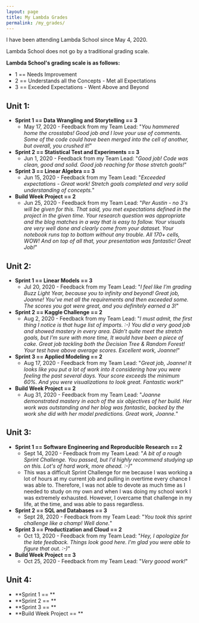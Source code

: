 ```yaml
---
layout: page
title: My Lambda Grades
permalink: /my_grades/
---
```


I have been attending Lambda School since May 4, 2020.

Lambda School does not go by a traditional grading scale. 

**Lambda School's grading scale is as follows:**
- 1 == Needs Improvement
- 2 == Understands all the Concepts - Met all Expectations
- 3 == Exceded Expectations - Went Above and Beyond

## Unit 1: 
- **Sprint 1 == Data Wrangling and Storytelling == 3**
  - May 17, 2020 - Feedback from my Team Lead: "*You hammered home the crosstabs! Good job and I love your use of comments. Some of the code could have been merged into the cell of another, but overall, you crushed it!*"
- **Sprint 2 == Statistical Test and Experiments == 3**
  - Jun 1, 2020 - Feedback from my Team Lead: "*Good job! Code was clean, good and solid. Good job reaching for those stretch goals!*"
- **Sprint 3 == Linear Algebra == 3**
  - Jun 15, 2020 - Feedback from my Team Lead: "*Exceeded expectations - Great work! Stretch goals completed and very solid understanding of concepts.*"
- **Build Week Project == 2**
  - Jun 25, 2020 - Feedback from my Team Lead: "*Per Austin - no 3's will be given for this. That said, you met expectations defined in the project in the given time. Your research question was appropriate and the blog matches in a way that is easy to follow. Your visuals are very well done and clearly come from your dataset. Your notebook runs top to bottom without any trouble. All 170+ cells, WOW! And on top of all that, your presentation was fantastic! Great Job!*"

## Unit 2:
- **Sprint 1 == Linear Models == 3**
  - Jul 20, 2020 - Feedback from my Team Lead: "*I feel like I’m grading Buzz Light Year, because you to infinity and beyond! Great job, Joanne! You’ve met all the requirements and then exceeded some. The scores you got were great, and you definitely earned a 3!*"
- **Sprint 2 == Kaggle Challenge == 2**
  - Aug 2, 2020 - Feedback from my Team Lead: "*I must admit, the first thing I notice is that huge list of imports. :-) You did a very good job and showed mastery in every area. Didn’t quite meet the stretch goals, but I’m sure with more time, It would have been a piece of cake. Great job tackling both the Decision Tree & Random Forest! Your test have above average scores. Excellent work, Joanne!*"
- **Sprint 3 == Applied Modeling == 2**
  - Aug 17, 2020 - Feedback from my Team Lead: "*Great job, Joanne! It looks like you put a lot of work into it considering how you were feeling the past several days. Your score exceeds the minimum 60%. And you were visualizations to look great. Fantastic work!*"
- **Build Week Project == 2**
  - Aug 31, 2020 - Feedback from my Team Lead: "*Joanne demonstrated mastery in each of the six objectives of her build. Her work was outstanding and her blog was fantastic, backed by the work she did with her model predictions. Great work, Joanne.*"

## Unit 3:
- **Sprint 1 == Software Engineering and Reproducible Research == 2**
  - Sept 14, 2020 - Feedback from my Team Lead: "*A bit of a rough Sprint Challenge. You passed, but I'd highly recommend studying up on this. Lot's of hard work, more ahead. :-)*"
  - This was a difficult Sprint Challenge for me because I was working a lot of hours at my current job and pulling in overtime every chance I was able to. Therefore, I was not able to devote as much time as I needed to study on my own and when I was doing my school work I was extremely exhausted. However, I overcame that challenge in my life, at the time, and was able to pass regardless.
- **Sprint 2 == SQL and Databases == 3**
  - Sept 28, 2020 - Feedback from my Team Lead: "*You took this sprint challenge like a champ! Well done.*"
- **Sprint 3 == Productization and Cloud == 2**
  - Oct 13, 2020 - Feedback from my Team Lead: "*Hey, I apologize for the late feedback. Things look good here. I'm glad you were able to figure that out. :-)*"
- **Build Week Project == 3**
  - Oct 25, 2020 - Feedback from my Team Lead: "*Very goood work!*"

## Unit 4: 
- **Sprint 1 == **
- **Sprint 2 == **
- **Sprint 3 == **
- **Build Week Project == **
